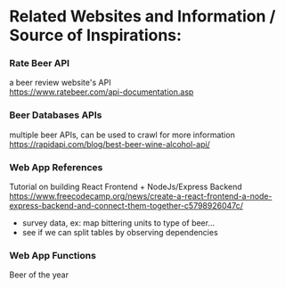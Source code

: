# Related Websites and Information / Source of Inspirations:

### Rate Beer API
a beer review website's API\
https://www.ratebeer.com/api-documentation.asp

### Beer Databases APIs
multiple beer APIs, can be used to crawl for more information\
https://rapidapi.com/blog/best-beer-wine-alcohol-api/


### Web App References
Tutorial on building React Frontend + NodeJs/Express Backend <br>
https://www.freecodecamp.org/news/create-a-react-frontend-a-node-express-backend-and-connect-them-together-c5798926047c/


* survey data, ex: map bittering units to type of beer...
* see if we can split tables by observing dependencies



### Web App Functions
Beer of the year

